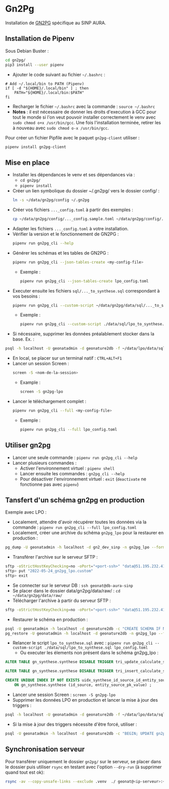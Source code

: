 # Gn2Pg

Installation de [GN2PG](https://github.com/lpoaura/GN2PG) spécifique au SINP AURA.

## Installation de Pipenv

Sous Debian Buster :
```bash
cd gn2pg/
pip3 install --user pipenv
```

- Ajouter le code suivant au fichier `~/.bashrc` :
```
# Add ~/.local/bin to PATH (Pipenv)
if [ -d "${HOME}/.local/bin" ] ; then
    PATH="${HOME}/.local/bin:$PATH"
fi
```
- Recharger le fichier `~/.bashrc` avec la commande : `source ~/.bashrc`
- **Notes** : il est nécessaire de donner les droits d'execution à GCC pour
tout le monde si l'on veut pouvoir installer correctement le venv
avec `sudo chmod o+x /usr/bin/gcc`. Une fois l'installation terminée,
retirer les à nouveau avec  `sudo chmod o-x /usr/bin/gcc`.

Pour créer un fichier Pipfile avec le paquet `gn2pg-client` utiliser :
```bash
pipenv install gn2pg-client
```

## Mise en place

- Installer les dépendances le venv et ses dépendances via :
  - `cd gn2pg/`
  - `pipenv install`
- Créer un lien symbolique du dossier ~/.gn2pg/ vers le dossier config/ :
    ```bash
    ln -s ~/data/gn2pg/config ~/.gn2pg
    ```
- Créer vos fichiers `..._config.toml` à partir des exemples :
    ```bash
    cp ~/data/gn2pg/config/..._config.sample.toml ~/data/gn2pg/config/..._config.toml
    ```
- Adapter les fichiers `..._config.toml` à votre installation.
- Vérifier la version et le fonctionnement de GN2PG :
    ```bash
    pipenv run gn2pg_cli --help
    ```
- Générer les schémas et les tables de GN2PG :
    ```bash
    pipenv run gn2pg_cli --json-tables-create <my-config-file>
    ```
    - Exemple :
        ```bash
        pipenv run gn2pg_cli --json-tables-create lpo_config.toml
        ```
- Executer ensuite les fichiers `sql/..._to_synthese.sql` correspondant à vos besoins :
    ```bash
    pipenv run gn2pg_cli --custom-script ~/data/gn2pg/data/sql/..._to_synthese.sql <my-config-file>
    ```
    - Exemple :
        ```bash
        pipenv run gn2pg_cli --custom-script ./data/sql/lpo_to_synthese.sql lpo_config.toml
        ```
- Si nécessaire, supprimer les données préalablement stocker dans la base. Ex. :
```bash
psql -h localhost -U geonatadmin -d geonature2db -f ~/data/lpo/data/sql/update/001_delete_all_lpo_data.sql
```
- En local, se placer sur un terminal natif : `CTRL+ALT+F1`
- Lancer un session Screen :
    ```bash
    screen -S <nom-de-la-session>
    ```
    - Example :
        ```bash
        screen -S gn2pg-lpo
        ```
- Lancer le téléchargement complet :
    ```bash
    pipenv run gn2pg_cli --full <my-config-file>
    ```
    - Exemple :
        ```bash
        pipenv run gn2pg_cli --full lpo_config.toml
        ```

## Utiliser gn2pg

- Lancer une seule commande : `pipenv run gn2pg_cli --help`
- Lancer plusieurs commandes :
  - Activer l'environnement virtuel : `pipenv shell`
  - Lancer ensuite les commandes : `gn2pg_cli --help`
  - Pour désactiver l'environnement virtuel :
  `exit` (`deactivate` ne fonctionne pas avec `pipenv`)

## Tansfert d'un schéma gn2pg en production

Exemple avec LPO :
- Localement, attendre d'avoir récupérer toutes les données via la commande : `pipenv run gn2pg_cli --full lpo_config.toml`
- Localement, créer une archive du schéma `gn2pg_lpo` pour la restaurer en production :
```bash
pg_dump -U geonatadmin -h localhost -d gn2_dev_sinp -n gn2pg_lpo --format=c --compress=9 --file="$(date --iso-8601=date)_gn2pg_lpo.custom"
```
- Transférer l'archive sur le serveur SFTP :
```bash
sftp -oStrictHostKeyChecking=no -oPort="<port-ssh>" "data@51.195.232.41:/lpo/"
sftp> put "2022-05-24_gn2pg_lpo.custom"
sftp> exit
```
- Se connecter sur le serveur DB : `ssh geonat@db-aura-sinp`
- Se placer dans le dossier data/gn2pg/data/raw/ : `cd ~/data/gn2pg/data/raw/`
- Télécharger l'archive à partir du serveur SFTP :
```bash
sftp -oStrictHostKeyChecking=no -oPort="<port-ssh>" "data@51.195.232.41:/lpo/2022-05-24_gn2pg_lpo.custom" "2022-05-24_gn2pg_lpo.custom"
```
- Restaurer le schéma en production :
```bash
psql -U geonatadmin -h localhost -d geonature2db -c "CREATE SCHEMA IF NOT EXISTS gn2pg_lpo AUTHORIZATION geonatadmin;"
pg_restore -U geonatadmin -h localhost -d geonature2db -n gn2pg_lpo --format=c --jobs 6 "$(date --iso-8601=date)_gn2pg_lpo.custom"
```
- Relancer le script `lpo_to_synthese.sql` avec : `pipenv run gn2pg_cli --custom-script ./data/sql/lpo_to_synthese.sql lpo_config.toml`
    - Ou executer les élements non présent dans le schéma gn2pg_lpo :
```sql
ALTER TABLE gn_synthese.synthese DISABLE TRIGGER tri_update_calculate_sensitivity ;

ALTER TABLE gn_synthese.synthese DISABLE TRIGGER tri_insert_calculate_sensitivity ;

CREATE UNIQUE INDEX IF NOT EXISTS uidx_synthese_id_source_id_entity_source_pk_value
    ON gn_synthese.synthese (id_source, entity_source_pk_value) ;
```
- Lancer une session Screen : `screen -S gn2pg-lpo`
- Supprimer les données LPO en production et lancer la mise à jour des triggers :
```bash
psql -h localhost -U geonatadmin -d geonature2db -f ~/data/lpo/data/sql/update/001_delete_all_lpo_data.sql
```
- Si la mise à jour des triggers nécessite d'être forcé, utiliser :
```bash
psql -U geonatadmin -h localhost -d geonature2db -c "BEGIN; UPDATE gn2pg_lpo.data_json SET id_data = id_data; COMMIT;"
```

## Synchronisation serveur

Pour transférer uniquement le dossier `gn2pg/` sur le serveur, se placer dans le dossier puis utiliser `rsync` en testant avec l'option `--dry-run` (à supprimer quand tout est ok):

```bash
rsync -av --copy-unsafe-links --exclude .venv  ./ geonat@<ip-serveur>:~/data/gn2pg/ --dry-run
```

